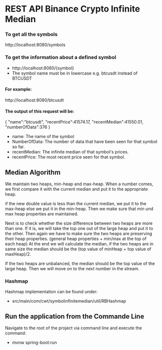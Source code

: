 # REST API Binance Crypto Infinite Median

### To get all the symbols
http://localhost:8080/symbols
### To get the information about a defined symbol
* http://localhost:8080/{symbol} 
* The symbol name must be in lowercase e.g. btcusdt instead of BTCUSDT
#### For example:
http://localhost:8080/btcusdt
#### The output of this request will be:
{ "name":"btcusdt",
  "recentPrice":41574.17,
  "recentMedian":41550.01,
  "numberOfData":376
}
* name: The name of the symbol
* NumberOfData: The number of data that have been seen for that symbol so far.
* recentMedian: The infinite median of that symbol's prices.
* recentPrice: The most recent price seen for that symbol.

## Median Algorithm

We maintain two heaps, min-heap and max-heap. When a number comes, we first compare it 
with the current median and put it to the appropriate heap.

if the new double value is less than the current median, we put it to the max-heap 
else we put it in the min-heap. Then we make sure that min und max heap properties are 
maintained. 

Next is to check whether the size difference between two heaps are more than one.
If it is, we will take the top one out of the large heap and put it to the other.
Then again we have to make sure the two heaps are preserving their heap properties. 
(general heap properties + min/max at the top of each heap)
At the end we will calculate the median, if the two heaps are in same size the median 
should be the (top value of minHeap + top value of maxHeap)/2. 

If the two heaps are unbalanced, the median should be the top value of the large heap.
Then we will move on to the next number in the stream.

### Hashmap
Hashmap implementation can be found under:
* src/main/com/cwt/symbolinfinitemedian/util/RBHashmap


## Run the application from the Commande Line
Navigate to the root of the project via command line and execute the command:
* mvnw spring-boot:run


